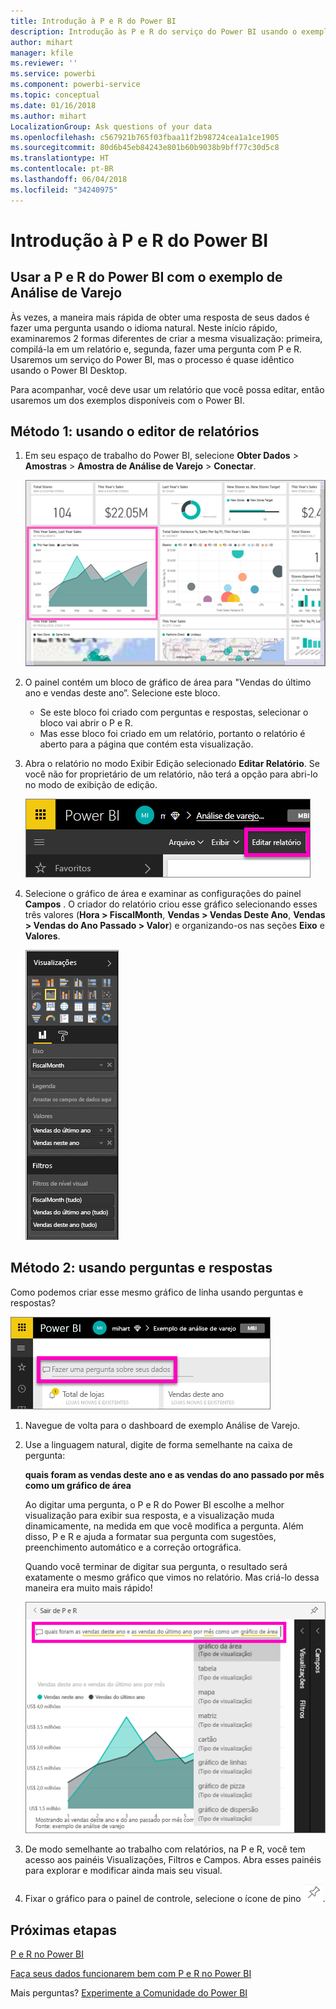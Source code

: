 ```yaml
---
title: Introdução à P e R do Power BI
description: Introdução às P e R do serviço do Power BI usando o exemplo de Análise de Varejo
author: mihart
manager: kfile
ms.reviewer: ''
ms.service: powerbi
ms.component: powerbi-service
ms.topic: conceptual
ms.date: 01/16/2018
ms.author: mihart
LocalizationGroup: Ask questions of your data
ms.openlocfilehash: c567921b765f03fbaa11f2b98724cea1a1ce1905
ms.sourcegitcommit: 80d6b45eb84243e801b60b9038b9bff77c30d5c8
ms.translationtype: HT
ms.contentlocale: pt-BR
ms.lasthandoff: 06/04/2018
ms.locfileid: "34240975"
---
```

# <a name="get-started-with-power-bi-qa"></a>Introdução à P e R do Power BI
## <a name="use-power-bi-qa-with-the-retail-analysis-sample"></a>Usar a P e R do Power BI com o exemplo de Análise de Varejo
Às vezes, a maneira mais rápida de obter uma resposta de seus dados é fazer uma pergunta usando o idioma natural.  Neste início rápido, examinaremos 2 formas diferentes de criar a mesma visualização: primeira, compilá-la em um relatório e, segunda, fazer uma pergunta com P e R. Usaremos um serviço do Power BI, mas o processo é quase idêntico usando o Power BI Desktop.

Para acompanhar, você deve usar um relatório que você possa editar, então usaremos um dos exemplos disponíveis com o Power BI.

## <a name="method-1-using-the-report-editor"></a>Método 1: usando o editor de relatórios
1. Em seu espaço de trabalho do Power BI, selecione **Obter Dados** \> **Amostras** \> **Amostra de Análise de Varejo** > **Conectar**.
   
    ![](media/power-bi-visualization-introduction-to-q-and-a/power-bi-dashboard.png)
2. O painel contém um bloco de gráfico de área para "Vendas do último ano e vendas deste ano”.  Selecione este bloco. 
   
   * Se este bloco foi criado com perguntas e respostas, selecionar o bloco vai abrir o P e R. 
   * Mas esse bloco foi criado em um relatório, portanto o relatório é aberto para a página que contém esta visualização.
3. Abra o relatório no modo Exibir Edição selecionado **Editar Relatório**.  Se você não for proprietário de um relatório, não terá a opção para abri-lo no modo de exibição de edição.
   
    ![](media/power-bi-visualization-introduction-to-q-and-a/power-bi-edit-report.png)
4. Selecione o gráfico de área e examinar as configurações do painel **Campos** .  O criador do relatório criou esse gráfico selecionando esses três valores (**Hora > FiscalMonth**, **Vendas > Vendas Deste Ano**, **Vendas > Vendas do Ano Passado > Valor**) e organizando-os nas seções **Eixo** e **Valores**.
   
    ![](media/power-bi-visualization-introduction-to-q-and-a/gnatutorial_3-new.png)

## <a name="method-2-using-qa"></a>Método 2: usando perguntas e respostas
Como podemos criar esse mesmo gráfico de linha usando perguntas e respostas?

![](media/power-bi-visualization-introduction-to-q-and-a/power-bi-qna.png)

1. Navegue de volta para o dashboard de exemplo Análise de Varejo.
2. Use a linguagem natural, digite de forma semelhante na caixa de pergunta:
   
   **quais foram as vendas deste ano e as vendas do ano passado por mês como um gráfico de área**
   
   Ao digitar uma pergunta, o P e R do Power BI escolhe a melhor visualização para exibir sua resposta, e a visualização muda dinamicamente, na medida em que você modifica a pergunta. Além disso, P e R e ajuda a formatar sua pergunta com sugestões, preenchimento automático e a correção ortográfica.
   
   Quando você terminar de digitar sua pergunta, o resultado será exatamente o mesmo gráfico que vimos no relatório.  Mas criá-lo dessa maneira era muito mais rápido!
   
   ![](media/power-bi-visualization-introduction-to-q-and-a/powerbi-qna-areachart.png)
3. De modo semelhante ao trabalho com relatórios, na P e R, você tem acesso aos painéis Visualizações, Filtros e Campos.  Abra esses painéis para explorar e modificar ainda mais seu visual.
4. Fixar o gráfico para o painel de controle, selecione o ícone de pino ![](media/power-bi-visualization-introduction-to-q-and-a/pinnooutline.png).

## <a name="next-steps"></a>Próximas etapas
[P e R no Power BI](power-bi-q-and-a.md)

[Faça seus dados funcionarem bem com P e R no Power BI](service-prepare-data-for-q-and-a.md)

Mais perguntas? [Experimente a Comunidade do Power BI](http://community.powerbi.com/)

